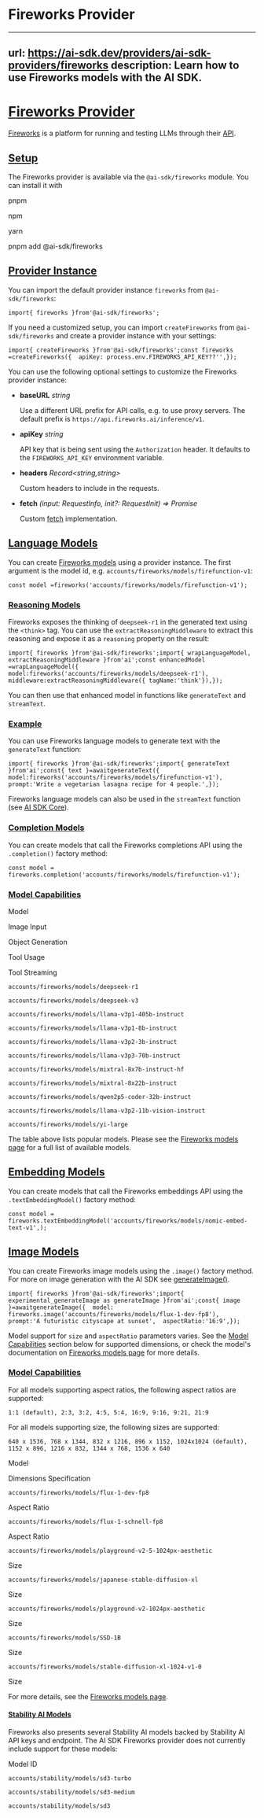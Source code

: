 # Fireworks Provider


---
url: https://ai-sdk.dev/providers/ai-sdk-providers/fireworks
description: Learn how to use Fireworks models with the AI SDK.
---


# [Fireworks Provider](#fireworks-provider)


[Fireworks](https://fireworks.ai/) is a platform for running and testing LLMs through their [API](https://readme.fireworks.ai/).


## [Setup](#setup)


The Fireworks provider is available via the `@ai-sdk/fireworks` module. You can install it with

pnpm

npm

yarn

pnpm add @ai-sdk/fireworks


## [Provider Instance](#provider-instance)


You can import the default provider instance `fireworks` from `@ai-sdk/fireworks`:

```
import{ fireworks }from'@ai-sdk/fireworks';
```

If you need a customized setup, you can import `createFireworks` from `@ai-sdk/fireworks` and create a provider instance with your settings:

```
import{ createFireworks }from'@ai-sdk/fireworks';const fireworks =createFireworks({  apiKey: process.env.FIREWORKS_API_KEY??'',});
```

You can use the following optional settings to customize the Fireworks provider instance:

-   **baseURL** *string*

    Use a different URL prefix for API calls, e.g. to use proxy servers. The default prefix is `https://api.fireworks.ai/inference/v1`.

-   **apiKey** *string*

    API key that is being sent using the `Authorization` header. It defaults to the `FIREWORKS_API_KEY` environment variable.

-   **headers** *Record<string,string>*

    Custom headers to include in the requests.

-   **fetch** *(input: RequestInfo, init?: RequestInit) => Promise<Response>*

    Custom [fetch](https://developer.mozilla.org/en-US/docs/Web/API/fetch) implementation.



## [Language Models](#language-models)


You can create [Fireworks models](https://fireworks.ai/models) using a provider instance. The first argument is the model id, e.g. `accounts/fireworks/models/firefunction-v1`:

```
const model =fireworks('accounts/fireworks/models/firefunction-v1');
```


### [Reasoning Models](#reasoning-models)


Fireworks exposes the thinking of `deepseek-r1` in the generated text using the `<think>` tag. You can use the `extractReasoningMiddleware` to extract this reasoning and expose it as a `reasoning` property on the result:

```
import{ fireworks }from'@ai-sdk/fireworks';import{ wrapLanguageModel, extractReasoningMiddleware }from'ai';const enhancedModel =wrapLanguageModel({  model:fireworks('accounts/fireworks/models/deepseek-r1'),  middleware:extractReasoningMiddleware({ tagName:'think'}),});
```

You can then use that enhanced model in functions like `generateText` and `streamText`.


### [Example](#example)


You can use Fireworks language models to generate text with the `generateText` function:

```
import{ fireworks }from'@ai-sdk/fireworks';import{ generateText }from'ai';const{ text }=awaitgenerateText({  model:fireworks('accounts/fireworks/models/firefunction-v1'),  prompt:'Write a vegetarian lasagna recipe for 4 people.',});
```

Fireworks language models can also be used in the `streamText` function (see [AI SDK Core](/docs/ai-sdk-core)).


### [Completion Models](#completion-models)


You can create models that call the Fireworks completions API using the `.completion()` factory method:

```
const model = fireworks.completion('accounts/fireworks/models/firefunction-v1');
```


### [Model Capabilities](#model-capabilities)


Model

Image Input

Object Generation

Tool Usage

Tool Streaming

`accounts/fireworks/models/deepseek-r1`

`accounts/fireworks/models/deepseek-v3`

`accounts/fireworks/models/llama-v3p1-405b-instruct`

`accounts/fireworks/models/llama-v3p1-8b-instruct`

`accounts/fireworks/models/llama-v3p2-3b-instruct`

`accounts/fireworks/models/llama-v3p3-70b-instruct`

`accounts/fireworks/models/mixtral-8x7b-instruct-hf`

`accounts/fireworks/models/mixtral-8x22b-instruct`

`accounts/fireworks/models/qwen2p5-coder-32b-instruct`

`accounts/fireworks/models/llama-v3p2-11b-vision-instruct`

`accounts/fireworks/models/yi-large`

The table above lists popular models. Please see the [Fireworks models page](https://fireworks.ai/models) for a full list of available models.


## [Embedding Models](#embedding-models)


You can create models that call the Fireworks embeddings API using the `.textEmbeddingModel()` factory method:

```
const model = fireworks.textEmbeddingModel('accounts/fireworks/models/nomic-embed-text-v1',);
```


## [Image Models](#image-models)


You can create Fireworks image models using the `.image()` factory method. For more on image generation with the AI SDK see [generateImage()](/docs/reference/ai-sdk-core/generate-image).

```
import{ fireworks }from'@ai-sdk/fireworks';import{ experimental_generateImage as generateImage }from'ai';const{ image }=awaitgenerateImage({  model: fireworks.image('accounts/fireworks/models/flux-1-dev-fp8'),  prompt:'A futuristic cityscape at sunset',  aspectRatio:'16:9',});
```

Model support for `size` and `aspectRatio` parameters varies. See the [Model Capabilities](#model-capabilities-1) section below for supported dimensions, or check the model's documentation on [Fireworks models page](https://fireworks.ai/models) for more details.


### [Model Capabilities](#model-capabilities-1)


For all models supporting aspect ratios, the following aspect ratios are supported:

`1:1 (default), 2:3, 3:2, 4:5, 5:4, 16:9, 9:16, 9:21, 21:9`

For all models supporting size, the following sizes are supported:

`640 x 1536, 768 x 1344, 832 x 1216, 896 x 1152, 1024x1024 (default), 1152 x 896, 1216 x 832, 1344 x 768, 1536 x 640`

Model

Dimensions Specification

`accounts/fireworks/models/flux-1-dev-fp8`

Aspect Ratio

`accounts/fireworks/models/flux-1-schnell-fp8`

Aspect Ratio

`accounts/fireworks/models/playground-v2-5-1024px-aesthetic`

Size

`accounts/fireworks/models/japanese-stable-diffusion-xl`

Size

`accounts/fireworks/models/playground-v2-1024px-aesthetic`

Size

`accounts/fireworks/models/SSD-1B`

Size

`accounts/fireworks/models/stable-diffusion-xl-1024-v1-0`

Size

For more details, see the [Fireworks models page](https://fireworks.ai/models).


#### [Stability AI Models](#stability-ai-models)


Fireworks also presents several Stability AI models backed by Stability AI API keys and endpoint. The AI SDK Fireworks provider does not currently include support for these models:

Model ID

`accounts/stability/models/sd3-turbo`

`accounts/stability/models/sd3-medium`

`accounts/stability/models/sd3`
